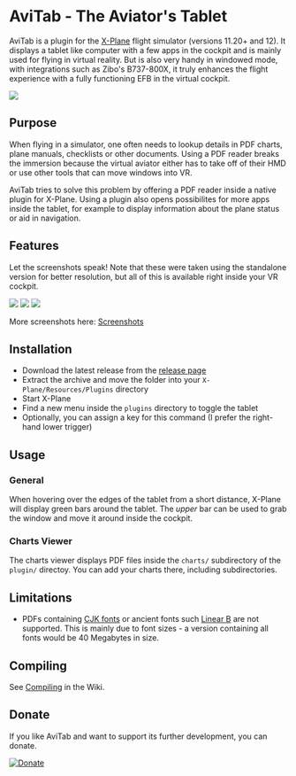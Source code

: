 # AviTab - The Aviator's Tablet

AviTab is a plugin for the [X-Plane](http://www.x-plane.com/) flight simulator (versions 11.20+ and 12). It displays a tablet like computer with a few apps in the cockpit and is mainly used for flying in virtual reality. But is also very handy in windowed mode, with integrations such as Zibo's B737-800X, it truly enhances the flight experience with a fully functioning EFB in the virtual cockpit.

![](screenshots/launcher.jpg)

## Purpose
When flying in a simulator, one often needs to lookup details in PDF charts, plane manuals,
checklists or other documents. Using a PDF reader breaks the immersion because the virtual aviator
either has to take off of their HMD or use other tools that can move windows into VR.

AviTab tries to solve this problem by offering a PDF reader inside a native plugin for X-Plane.
Using a plugin also opens possibilites for more apps inside the tablet, for example to display information
about the plane status or aid in navigation.

## Features
Let the screenshots speak! Note that these were taken using the standalone version for better resolution,
but all of this is available right inside your VR cockpit.

![](screenshots/charts.jpg)
![](screenshots/map.jpg)
![](screenshots/airports.jpg)

More screenshots here: [Screenshots](screenshots/)

## Installation

* Download the latest release from the [release page](https://github.com/fpw/avitab/releases/latest)
* Extract the archive and move the folder into your ``X-Plane/Resources/Plugins`` directory
* Start X-Plane
* Find a new menu inside the ``plugins`` directory to toggle the tablet
* Optionally, you can assign a key for this command (I prefer the right-hand lower trigger)

## Usage

### General
When hovering over the edges of the tablet from a short distance, X-Plane will display green bars around the tablet.
The _upper_ bar can be used to grab the window and move it around inside the cockpit.

### Charts Viewer
The charts viewer displays PDF files inside the ``charts/`` subdirectory of the ``plugin/`` directoy. You can add your
charts there, including subdirectories.

## Limitations

* PDFs containing [CJK fonts](https://en.wikipedia.org/wiki/List_of_CJK_fonts)
  or ancient fonts such [Linear B](https://en.wikipedia.org/wiki/Linear_B) are not supported.
  This is mainly due to font sizes - a version containing all fonts would be 40 Megabytes in size.

## Compiling

See [Compiling](https://github.com/fpw/avitab/wiki/Compiling) in the Wiki.

## Donate
If you like AviTab and want to support its further development, you can donate.

[![Donate](https://img.shields.io/badge/Donate-PayPal-green.svg)](https://www.paypal.com/cgi-bin/webscr?cmd=_donations&business=folke%2ewill%40gmail%2ecom&lc=US&item_name=AviTab&no_note=0&cn=Message%20to%20the%20developer%3a&no_shipping=1&currency_code=EUR&bn=PP%2dDonationsBF%3abtn_donateCC_LG%2egif%3aNonHosted)
